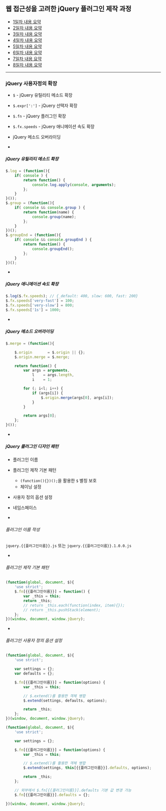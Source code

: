 ## 웹 접근성을 고려한 jQuery 플러그인 제작 과정

- [1일차 내용 요약](DOC/DAY01.md)
- [2일차 내용 요약](DOC/DAY02.md)
- [3일차 내용 요약](DOC/DAY03.md)
- [4일차 내용 요약](DOC/DAY04.md)
- [5일차 내용 요약](DOC/DAY05.md)
- [6일차 내용 요약](DOC/DAY06.md)
- [7일차 내용 요약](DOC/DAY07.md)
- [8일차 내용 요약](DOC/DAY08.md)

---

### jQuery 사용자정의 확장

- `$`           - jQuery 유틸리티 메소드 확장
- `$.expr[':']` - jQuery 선택자 확장
- `$.fn`        - jQuery 플러그인 확장
- `$.fx.speeds` - jQuery 애니메이션 속도 확장
- jQuery 메소드 오버라이딩

-

##### jQuery 유틸리티 메소드 확장
```js
$.log = (function(){
	if( console ) {
		return function() {
			console.log.apply(console, arguments);
		};
	}
}());
$.group = (function(){
	if( console && console.group ) {
		return function(name) {
			console.group(name);
		};
	}
})();
$.groupEnd = (function(){
	if( console && console.groupEnd ) {
		return function() {
			console.groupEnd();
		};
	}
})();
```

-

##### jQuery 애니메이션 속도 확장
```js
$.log($.fx.speeds); // {_default: 400, slow: 600, fast: 200}
$.fx.speeds['very-fast'] = 100;
$.fx.speeds['very-slow'] = 800;
$.fx.speeds['1s'] = 1000;
```

-

##### jQuery 메소드 오버라이딩
```js
$.merge = (function(){

	$.origin       = $.origin || {};
	$.origin.merge = $.merge;

	return function() {
		var args = arguments,
			l    = args.length,
			i    = 1;

		for (; i<l; i++) {
			if (args[i]) {
				$.origin.merge(args[0], args[i]);
			}
		}

		return args[0];
	};
}());
```

-

##### jQuery 플러그인 디자인 패턴
- 플러그인 이름
- 플러그인 제작 기본 패턴
	- `(function(){})();`을 활용한 `$` 별칭 보호
	- 체이닝 설정
- 사용자 정의 옵션 설정
- 네임스페이스

-

###### 플러그인 이름 작성
`jquery.{{플러그인이름}}.js` 또는 `jquery.{{플러그인이름}}.1.0.0.js`

-

###### 플러그인 제작 기본 패턴
```js
(function(global, document, $){
	'use strict';
	$.fn[{{플러그인이름}}] = function() {
		var _this = this;
		return _this;
		// return _this.each(function(index, item){});
		// return _this.pushStack(element);
	};
})(window, document, window.jQuery);
```

-

###### 플러그인 사용자 정의 옵션 설정
```js
(function(global, document, $){
	'use strict';

	var settings = {};
	var defaults = {};

	$.fn[{{플러그인이름}}] = function(options) {
		var _this = this;

		// $.extend()를 활용한 객체 병합
		$.extend(settings, defaults, options);

		return _this;
	};
})(window, document, window.jQuery);
```

```js
(function(global, document, $){
	'use strict';

	var settings = {};

	$.fn[{{플러그인이름}}] = function(options) {
		var _this = this;

		// $.extend()를 활용한 객체 병합
		$.extend(settings, this[{{플러그인이름}}].defaults, options);

		return _this;
	};

	// 외부에서 $.fn[{{플러그인이름}}].defaults 기본 값 변경 가능
	$.fn[{{플러그인이름}}].defaults = {};

})(window, document, window.jQuery);
```